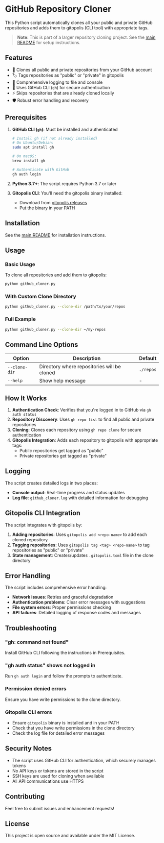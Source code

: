 # GitHub Repository Cloner

This Python script automatically clones all your public and private GitHub repositories and adds them to gitopolis (CLI tool) with appropriate tags.

> **Note**: This is part of a larger repository cloning project. See the [main README](../README.md) for setup instructions.

## Features

- 🔄 Clones all public and private repositories from your GitHub account
- 🏷️ Tags repositories as "public" or "private" in gitopolis
- 📝 Comprehensive logging to file and console
- 🚀 Uses GitHub CLI (`gh`) for secure authentication
- ⚡ Skips repositories that are already cloned locally
- 🛡️ Robust error handling and recovery

## Prerequisites

1. **GitHub CLI (`gh`)**: Must be installed and authenticated
   ```bash
   # Install gh (if not already installed)
   # On Ubuntu/Debian:
   sudo apt install gh

   # On macOS:
   brew install gh

   # Authenticate with GitHub
   gh auth login
   ```

2. **Python 3.7+**: The script requires Python 3.7 or later

3. **Gitopolis CLI**: You'll need the gitopolis binary installed:
   - Download from [gitopolis releases](https://github.com/rustworkshop/gitopolis/releases)
   - Put the binary in your PATH

## Installation

See the [main README](../README.md) for installation instructions.

## Usage

### Basic Usage

To clone all repositories and add them to gitopolis:

```bash
python github_cloner.py
```

### With Custom Clone Directory

```bash
python github_cloner.py --clone-dir /path/to/your/repos
```

### Full Example

```bash
python github_cloner.py --clone-dir ~/my-repos
```

## Command Line Options

| Option | Description | Default |
|--------|-------------|---------|
| `--clone-dir` | Directory where repositories will be cloned | `./repos` |
| `--help` | Show help message | - |

## How It Works

1. **Authentication Check**: Verifies that you're logged in to GitHub via `gh auth status`
2. **Repository Discovery**: Uses `gh repo list` to find all public and private repositories
3. **Cloning**: Clones each repository using `gh repo clone` for secure authentication
4. **Gitopolis Integration**: Adds each repository to gitopolis with appropriate tags:
   - Public repositories get tagged as "public"
   - Private repositories get tagged as "private"

## Logging

The script creates detailed logs in two places:
- **Console output**: Real-time progress and status updates
- **Log file**: `github_cloner.log` with detailed information for debugging

## Gitopolis CLI Integration

The script integrates with gitopolis by:

1. **Adding repositories**: Uses `gitopolis add <repo-name>` to add each cloned repository
2. **Tagging repositories**: Uses `gitopolis tag <tag> <repo-name>` to tag repositories as "public" or "private"
3. **State management**: Creates/updates `.gitopolis.toml` file in the clone directory

## Error Handling

The script includes comprehensive error handling:
- **Network issues**: Retries and graceful degradation
- **Authentication problems**: Clear error messages with suggestions
- **File system errors**: Proper permissions checking
- **API failures**: Detailed logging of response codes and messages

## Troubleshooting

### "gh: command not found"
Install GitHub CLI following the instructions in Prerequisites.

### "gh auth status" shows not logged in
Run `gh auth login` and follow the prompts to authenticate.

### Permission denied errors
Ensure you have write permissions to the clone directory.

### Gitopolis CLI errors
- Ensure `gitopolis` binary is installed and in your PATH
- Check that you have write permissions in the clone directory
- Check the log file for detailed error messages

## Security Notes

- The script uses GitHub CLI for authentication, which securely manages tokens
- No API keys or tokens are stored in the script
- SSH keys are used for cloning when available
- All API communications use HTTPS

## Contributing

Feel free to submit issues and enhancement requests!

## License

This project is open source and available under the MIT License.

